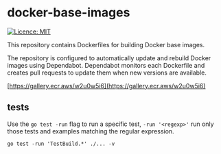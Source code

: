 # docker-base-images

[![Licence: MIT](https://img.shields.io/github/license/antyung/docker-base-images)](https://github.com/antyung/docker-base-images/blob/main/LICENSE)

This repository contains Dockerfiles for building Docker base images.

The repository is configured to automatically update and rebuild Docker images using Dependabot. Dependabot monitors each Dockerfile and creates pull requests to update them when new versions are available.

[https://gallery.ecr.aws/w2u0w5i6](https://gallery.ecr.aws/w2u0w5i6)

## tests

Use the `go test -run` flag to run a specific test, `-run '<regexp>'` run only those tests and examples matching the regular expression.

```
go test -run 'TestBuild.*' ./... -v
```
